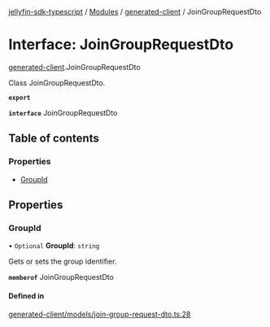 [jellyfin-sdk-typescript](../README.md) / [Modules](../modules.md) / [generated-client](../modules/generated_client.md) / JoinGroupRequestDto

# Interface: JoinGroupRequestDto

[generated-client](../modules/generated_client.md).JoinGroupRequestDto

Class JoinGroupRequestDto.

**`export`**

**`interface`** JoinGroupRequestDto

## Table of contents

### Properties

- [GroupId](generated_client.JoinGroupRequestDto.md#groupid)

## Properties

### GroupId

• `Optional` **GroupId**: `string`

Gets or sets the group identifier.

**`memberof`** JoinGroupRequestDto

#### Defined in

[generated-client/models/join-group-request-dto.ts:28](https://github.com/thornbill/jellyfin-sdk-typescript/blob/7534c86/src/generated-client/models/join-group-request-dto.ts#L28)
